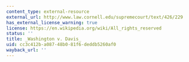 ```yaml
---
content_type: external-resource
external_url: http://www.law.cornell.edu/supremecourt/text/426/229
has_external_license_warning: true
license: https://en.wikipedia.org/wiki/All_rights_reserved
status: ''
title: _Washington v. Davis_
uid: cc3c412b-a087-48b0-81f6-deddb5260af0
wayback_url: ''
---
```

